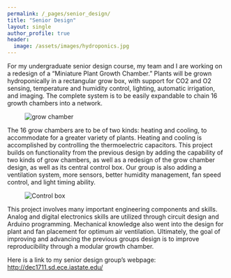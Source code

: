 ```yaml
---
permalink: /_pages/senior_design/
title: "Senior Design"
layout: single
author_profile: true
header:
  image: /assets/images/hydroponics.jpg
---
```

For my undergraduate senior design course, my team and I are working on a redesign of a “Miniature Plant Growth Chamber.” Plants will be grown hydroponically in a rectangular grow box, with support for CO2 and O2 sensing, temperature and humidity control, lighting, automatic irrigation, and imaging. The complete system is to be easily expandable to chain 16 growth chambers into a network.

<figure>
  <img src="{{ '/assets/images/small_chamber.jpg' | absolute_url }}" alt="grow chamber">
</figure>

The 16 grow chambers are to be of two kinds: heating and cooling, to accommodate for a greater variety of plants. Heating and cooling is accomplished by controlling the thermoelectric capacitors. This project builds on functionality from the previous design by adding the capability of two kinds of grow chambers, as well as a redesign of the grow chamber design, as well as its central control box. Our group is also adding a ventilation system, more sensors, better humidity management, fan speed control, and light timing ability.

<figure>
  <img src="{{ '/assets/images/old_cbox.jpg' | absolute_url }}" alt="Control box">
</figure>

This project involves many important engineering components and skills. Analog and digital electronics skills are utilized through circuit design and Arduino programming. Mechanical knowledge also went into the design for plant and fan placement for optimum air ventilation. Ultimately, the goal of improving and advancing the previous groups design is to improve reproducibility through a modular growth chamber.

Here is a link to my senior design group’s webpage: http://dec1711.sd.ece.iastate.edu/
